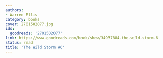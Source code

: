 ```yaml
---
authors:
- Warren Ellis
category: books
cover: 2701502077.jpg
ids:
  goodreads: '2701502077'
link: https://www.goodreads.com/book/show/34937884-the-wild-storm-6
status: read
title: 'The Wild Storm #6'
---
```

